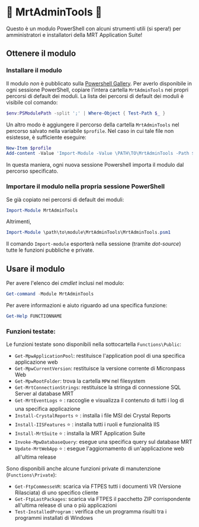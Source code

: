 # :hammer: MrtAdminTools :wrench:
Questo è un modulo PowerShell con alcuni strumenti utili (si spera!) per amministratori e installatori della MRT Application Suite!

## Ottenere il modulo

### Installare il modulo
Il modulo _non_ è pubblicato sulla [Powershell Gallery](https://www.powershellgallery.com/). 
Per averlo disponibile in ogni sessione PowerShell, copiare l'intera cartella `MrtAdminTools` nei propri percorsi di default dei moduli.
La lista dei percorsi di default dei moduli è visibile col comando:
```powershell
$env:PSModulePath -split ';' | Where-Object { Test-Path $_ }
``` 
Un altro modo è aggiungere il percorso della cartella `MrtAdminTools` nel percorso salvato nella variabile `$profile`.
Nel caso in cui tale file non esistesse, è sufficiente eseguire:
```powershell
New-Item $profile
Add-content -Value 'Import-Module -Value \PATH\TO\MrtAdminTools -Path $profile'
```
In questa maniera, ogni nuova sessione Powershell importa il modulo dal percorso specificato.


### Importare il modulo nella propria sessione PowerShell
Se già copiato nei percorsi di default dei moduli:
```powershell
Import-Module MrtAdminTools
```
Altrimenti,
```powershell
Import-Module \path\to\module\MrtAdminTools\MrtAdminTools.psm1
```
Il comando `Import-module` esporterà nella sessione (tramite _dot-source_) tutte le funzioni pubbliche e private.

## Usare il modulo
Per avere l'elenco dei _cmdlet_ inclusi nel modulo:
```powershell
Get-command -Module MrtAdminTools
```
Per avere informazioni e aiuto riguardo ad una specifica funzione:
```powershell
Get-Help FUNCTIONNAME
```

### Funzioni testate:
Le funzioni testate sono disponibili nella sottocartella `Functions\Public`:
* `Get-MpwApplicationPool`: restituisce l'application pool di una specifica applicazione web
* `Get-MpwCurrentVersion`: restituisce la versione corrente di Micronpass Web
* `Get-MpwRootFolder`: trova la cartella `MPW` nel filesystem
* `Get-MrtConnectionStrings`: restituisce la stringa di connessione SQL Server al database MRT
* `Get-MrtEventLogs` :star: : raccoglie e visualizza il contenuto di tutti i log di una specifica applicazione
* `Install-CrystalReports` :star: : installa i file MSI dei Crystal Reports
* `Install-IISFeatures` :star: : installa tutti i ruoli e funzionalità IIS
* `Install-MrtSuite` :star: : installa la MRT Application Suite
* `Invoke-MpwDatabaseQuery`: esegue una specifica query sul database MRT
* `Update-MrtWebApp` :star: : esegue l'aggiornamento di un'applicazione web all'ultima release

Sono disponibili anche alcune funzioni private di manutenzione (`Functions\Private`):
* `Get-FtpCommesseVR`: scarica via FTPES tutti i documenti VR (Versione Rilasciata) di uno specifico cliente
* `Get-FtpLastPackages`: scarica via FTPES il pacchetto ZIP corrispondente all'ultima release di una o più applicazioni
* `Test-InstalledProgram` : verifica che un programma risulti tra i programmi installati di Windows